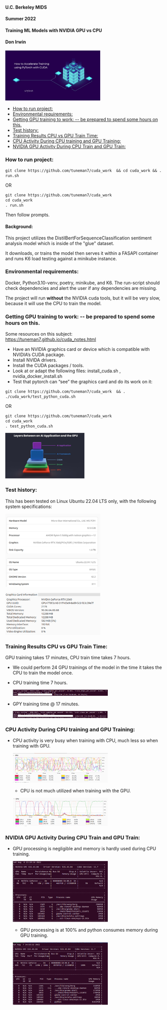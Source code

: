 #### U.C. Berkeley MIDS
#### Summer 2022
#### Training ML Models with NVIDIA GPU vs CPU
#### Don Irwin


  <img
  src="https://github.com/tuneman7/cuda_work/blob/main/images/cuda_splash.png?raw=true"
  alt="pod count"
  title="pod count"
  style="display: inline-block; margin: 0 auto; max-width: 300px">
  
- [How to run project:](#how-to-run-project)
- [Environmental requirements:](#environmental-requirements)
- [Getting GPU training to work:  -- be prepared to spend some hours on this.](#getting-gpu-training-to-work-----be-prepared-to-spend-some-hours-on-this)
- [Test history:](#test-history)
- [Training Results CPU vs GPU Train Time:](#training-results-cpu-vs-gpu-train-time)
- [CPU Activity During CPU training and GPU Training:](#cpu-activity-during-cpu-training-and-gpu-training)
- [NVIDIA GPU Activity During CPU Train and GPU Train:](#nvidia-gpu-activity-during-cpu-train-and-gpu-train)

### How to run project:   

```
git clone https://github.com/tuneman7/cuda_work  && cd cuda_work && . run.sh  
```  
OR  

```  
git clone https://github.com/tuneman7/cuda_work  
cd cuda_work  
. run.sh  
```

Then follow prompts.  


#### Background:  

This project utilizes the DistilBertForSequenceClassification sentiment analysis model which is inside of the "glue" dataset.   

It downloads, or trains the model then serves it within a FASAPI container and runs K6 load testing against a minikube instance.

### Environmental requirements:   

Docker, Python3.10-venv, poetry, minikube, and K6.  The run-script should check dependencies and alert the user if any dependencies are missing.  

The project will run **without** the NVIDIA cuda tools, but it will be very slow, because it will use the CPU to train the model.  

### Getting GPU training to work:  -- be prepared to spend some hours on this.  

Some resources on this subject:  
https://tuneman7.github.io/cuda_notes.html  

* Have an NVIDIA graphics card or device which is compatible with NVIDIA’s CUDA package.  
* Install NVIDA drivers.  
* Install the CUDA packages / tools.  
* Look at or adapt the following files: install_cuda.sh , nvidia_docker_install.sh
* Test that pytorch can “see” the graphics card and do its work on it:  
```
git clone https://github.com/tuneman7/cuda_work  && . ./cuda_work/test_python_cuda.sh
```
OR 
```
git clone https://github.com/tuneman7/cuda_work 
cd cuda_work
. test_python_cuda.sh  
```

  <img
  src="https://github.com/tuneman7/cuda_work/blob/main/images/layers-between-ai-application-and-gpu.jpg?raw=true"
  alt="pod count"
  title="pod count"
  style="display: inline-block; margin: 0 auto; max-width: 250px">

### Test history:   

This has been tested on Linux Ubuntu 22.04 LTS only, with the following system specifications:   

  <img
  src="https://github.com/tuneman7/cuda_work/blob/main/images/system_information.png?raw=true"
  alt="system information"
  title="system information"
  style="display: inline-block; margin: 0 auto; max-width: 300px">
  
  <img
  src="https://github.com/tuneman7/cuda_work/blob/main/images/graphic_card_information.png?raw=true"
  alt="graphic card information"
  title="graphic card information"
  style="display: inline-block; margin: 0 auto; max-width: 300px">
  


### Training Results CPU vs GPU Train Time:   

GPU training takes 17 minutes, CPU train time takes 7 hours.  

* We could perform 24 GPU trainings of the model in the time it takes the CPU to train the model once.  

* CPU training time 7 hours.

  <img
  src="https://github.com/tuneman7/cuda_work/blob/main/images/CPU_train_time.png?raw=true"
  alt="cpu train time"
  title="cpu train time"
  style="display: inline-block; margin: 0 auto; max-width: 300px">
  
* GPY training time @ 17 minutes.
  
  <img
  src="https://github.com/tuneman7/cuda_work/blob/main/images/gpu_train_time.png?raw=true"
  alt="gpu train time"
  title="gpu train time"
  style="display: inline-block; margin: 0 auto; max-width: 300px">
  
### CPU Activity During CPU training and GPU Training:   

* CPU activity is very busy when training with CPU, much less so when training with GPU.

  <img
  src="https://github.com/tuneman7/cuda_work/blob/main/images/cpu_during_cpu_training.png?raw=true"
  alt="cpu during cpu training"
  title="cpu during cpu training"
  style="display: inline-block; margin: 0 auto; max-width: 300px">
  
  * CPU is not much utilized when training with the GPU.
  
  <img
  src="https://github.com/tuneman7/cuda_work/blob/main/images/cpu_gpu_train_profile.png?raw=true"
  alt="cpu during gpu training"
  title="cpu during gpu training"
  style="display: inline-block; margin: 0 auto; max-width: 300px">


### NVIDIA GPU Activity During CPU Train and GPU Train:   

* GPU processing is negligible and memory is hardly used during CPU training.

  <img
  src="https://github.com/tuneman7/cuda_work/blob/main/images/nvidia_profile_CPU.png?raw=true"
  alt="Nvidia during CPU training"
  title="Nvidia during CPU training"
  style="display: inline-block; margin: 0 auto; max-width: 300px">
  
  * GPU processing is at 100% and python consumes memory during GPU training.
  
  <img
  src="https://github.com/tuneman7/cuda_work/blob/main/images/nvidia_profile.png?raw=true"
  alt="Nvidia during GPU training"
  title="Nvidia during GPU training"
  style="display: inline-block; margin: 0 auto; max-width: 300px">


